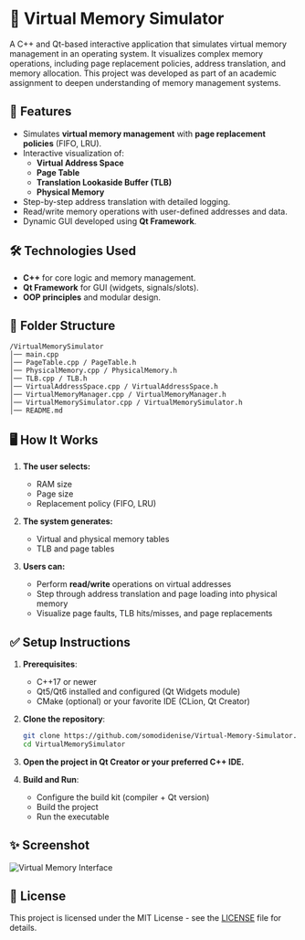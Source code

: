 # 🧠 Virtual Memory Simulator

A C++ and Qt-based interactive application that simulates virtual memory management in an operating system. It visualizes complex memory operations, including page replacement policies, address translation, and memory allocation. This project was developed as part of an academic assignment to deepen understanding of memory management systems.


## 🚀 Features

- Simulates **virtual memory management** with **page replacement policies** (FIFO, LRU).
- Interactive visualization of:
  - **Virtual Address Space**
  - **Page Table**
  - **Translation Lookaside Buffer (TLB)**
  - **Physical Memory**
- Step-by-step address translation with detailed logging.
- Read/write memory operations with user-defined addresses and data.
- Dynamic GUI developed using **Qt Framework**.


## 🛠️ Technologies Used

- **C++** for core logic and memory management.
- **Qt Framework** for GUI (widgets, signals/slots).
- **OOP principles** and modular design.


## 📂 Folder Structure
```
/VirtualMemorySimulator 
│── main.cpp 
│── PageTable.cpp / PageTable.h 
│── PhysicalMemory.cpp / PhysicalMemory.h 
│── TLB.cpp / TLB.h 
│── VirtualAddressSpace.cpp / VirtualAddressSpace.h 
│── VirtualMemoryManager.cpp / VirtualMemoryManager.h 
│── VirtualMemorySimulator.cpp / VirtualMemorySimulator.h 
│── README.md 
```

## 🖥️ How It Works

1. **The user selects:**
   - RAM size
   - Page size
   - Replacement policy (FIFO, LRU)

2. **The system generates:**
   - Virtual and physical memory tables
   - TLB and page tables

3. **Users can:**
   - Perform **read/write** operations on virtual addresses
   - Step through address translation and page loading into physical memory
   - Visualize page faults, TLB hits/misses, and page replacements

## ✅ Setup Instructions

1. **Prerequisites**:
   - C++17 or newer
   - Qt5/Qt6 installed and configured (Qt Widgets module)
   - CMake (optional) or your favorite IDE (CLion, Qt Creator)

2. **Clone the repository**:
   ```bash
   git clone https://github.com/somodidenise/Virtual-Memory-Simulator.git
   cd VirtualMemorySimulator

3. **Open the project in Qt Creator or your preferred C++ IDE.**

4. **Build and Run**:
   - Configure the build kit (compiler + Qt version)
   - Build the project
   - Run the executable

## ✨ Screenshot
![Virtual Memory Interface](screenshot/virtual_memory.png)

## 📜 License
This project is licensed under the MIT License - see the [LICENSE](LICENSE) file for details.
